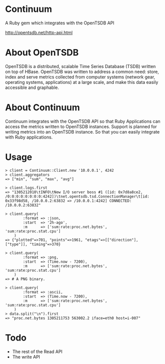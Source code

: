 # Continuum
A Ruby gem which integrates with the OpenTSDB API

http://opentsdb.net/http-api.html

# About OpenTSDB
OpenTSDB is a distributed, scalable Time Series Database (TSDB) written on top of HBase. OpenTSDB was written to address a common need: store, index and serve metrics collected from computer systems (network gear, operating systems, applications) at a large scale, and make this data easily accessible and graphable.

# About Continuum
Continuum integrates with the OpenTSDB API so that Ruby Applications can access the metrics written to OpenTSDB instances. Support is planned for writing metrics into an OpenTSDB instance. So that you can easily integrate with Ruby applications.

# Usage

	> client = Continuum::Client.new '10.0.0.1', 4242
	> client.aggregators
	=> ["min", "sum", "max", "avg"]

	> client.logs.first
	=> "1305212010\tINFO\tNew I/O server boss #1 ([id: 0x7d8a8ce2, /0:0:0:0:0:0:0:0:4242])\tnet.opentsdb.tsd.ConnectionManager\t[id: 0x33f98d58, /10.0.0.2:63832 => /10.0.0.1:4242] CONNECTED: /10.0.0.2:63832"

	> client.query(
			:format => :json,
			:start  => '2h-ago',
			:m      => ['sum:rate:proc.net.bytes', 'sum:rate:proc.stat.cpu']
		)
	=> {"plotted"=>701, "points"=>1961, "etags"=>[["direction"], ["type"]], "timing"=>370}

	> client.query(
			:format => :png,
			:start  => (Time.now - 7200),
			:m      => ['sum:rate:proc.net.bytes', 'sum:rate:proc.stat.cpu']
		)
	=> # A PNG binary.

	> client.query(
			:format => :ascii,
			:start  => (Time.now - 7200),
			:m      => ['sum:rate:proc.net.bytes', 'sum:rate:proc.stat.cpu']
		)
	> data.split("\n").first
	=> "proc.net.bytes 1305211753 563002.2 iface=eth0 host=i-007"


# Todo
* The rest of the Read API
* The write API

